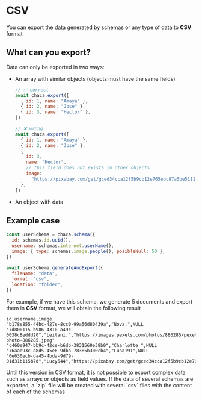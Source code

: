 # CSV

You can export the data generated by schemas or any type of data to **CSV** format

## What can you export?

Data can only be exported in two ways:

- An array with similar objects (objects must have the same fields)

  ```js
  // ✅ correct
  await chaca.export([
    { id: 1, name: "Amaya" },
    { id: 2, name: "Jose" },
    { id: 3, name: "Hector" },
  ])

  // ❌ wrong
  await chaca.export([
    { id: 1, name: "Amaya" },
    { id: 2, name: "Jose" },
    {
      id: 3,
      name: "Hector",
      // this field does not exists in other objects
      image:
        "https://pixabay.com/get/gced34cca12f5b9cb12e765ebc87a3be51118a7437a87d4636caa28a26ae72d433b2554e104ca79735997400b3fa19634c943d6d63cf5b9e7be93b525d459d86e_1280.jpg",
    },
  ])
  ```

- An object with data

## Example case

```js
const userSchema = chaca.schema({
  id: schemas.id.uuid(),
  username: schemas.internet.userName(),
  image: { type: schemas.image.people(), posibleNull: 50 },
})

await userSchema.generateAndExport({
  filaName: "data",
  format: "csv",
  location: "folder",
})
```

For example, if we have this schema, we generate 5 documents and export them in **CSV** format, we will obtain the following result

```csv
id,username,image
"b178e855-44bc-427e-8cc0-99a56d80439a","Nova.",NULL
"7d800115-b986-4310-a49c-0038c8eddd20","Leilani.","https://images.pexels.com/photos/886285/pexels-photo-886285.jpeg"
"c460e947-bb9c-42ce-b6db-3831560e38b0","Charlotte_",NULL
"76aae93c-a8d5-45e6-9dba-78385b300cb4","Luna191",NULL
"0e630ecb-da45-4bda-9d79-01d31b115b7d","Lucy544","https://pixabay.com/get/gced34cca12f5b9cb12e765ebc87a3be51118a7437a87d4636caa28a26ae72d433b2554e104ca79735997400b3fa19634c943d6d63cf5b9e7be93b525d459d86e_1280.jpg"
```

<Danger title="You can't export complex data">
Until this version in CSV format, it is not possible to export complex data such as arrays or objects as field values.
</Danger>

<Info>
If the data of several schemas are exported, a `zip` file will be created with several `csv` files with the content of each of the schemas
</Info>
